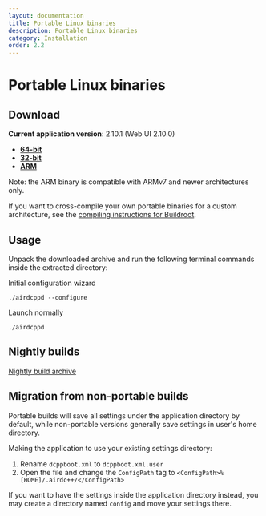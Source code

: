 ```yaml
---
layout: documentation
title: Portable Linux binaries
description: Portable Linux binaries
category: Installation
order: 2.2
---
```


# Portable Linux binaries

## Download

**Current application version**: 2.10.1 (Web UI 2.10.0)

- **[64-bit](https://web-builds.airdcpp.net/stable/airdcpp_2.10.1_webui-2.10.0_64-bit_portable.tar.gz)**
- **[32-bit](https://web-builds.airdcpp.net/stable/airdcpp_2.10.1_webui-2.10.0_32-bit_portable.tar.gz)**
- **[ARM](https://web-builds.airdcpp.net/stable/airdcpp_2.10.1_webui-2.10.0_armhf_portable.tar.gz)**

Note: the ARM binary is compatible with ARMv7 and newer architectures only.

If you want to cross-compile your own portable binaries for a custom architecture, see the [compiling instructions for Buildroot](https://github.com/airdcpp-web/airdcpp-webclient/tree/master/buildroot).


## Usage

Unpack the downloaded archive and run the following terminal commands inside the extracted directory:

Initial configuration wizard

`./airdcppd --configure`

Launch normally

`./airdcppd`


## Nightly builds

[Nightly build archive](https://web-builds.airdcpp.net/develop/)


## Migration from non-portable builds

Portable builds will save all settings under the application directory by default, while non-portable versions generally save settings in user's home directory.

Making the application to use your existing settings directory:

1. Rename `dcppboot.xml` to `dcppboot.xml.user`
2. Open the file and change the `ConfigPath` tag to `<ConfigPath>%[HOME]/.airdc++/</ConfigPath>`

If you want to have the settings inside the application directory instead, you may create a directory named `config` and move your settings there.